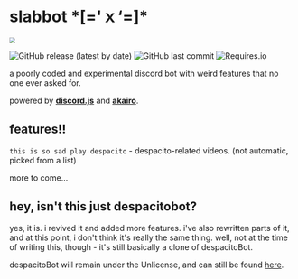 # slabbot *[='ｘ‘=]\*

<img src="https://www.dropbox.com/s/cldjo4qw14u63g0/slabbot.png?dl=1" style="zoom:65%;" />

![GitHub release (latest by date)](https://img.shields.io/github/v/release/AndyThePie/slabbot) ![GitHub last commit](https://img.shields.io/github/last-commit/AndyThePie/slabbot) ![Requires.io](https://img.shields.io/requires/github/AndyThePie/slabbot)

a poorly coded and experimental discord bot with weird features that no one ever asked for.

powered by [**discord.js**](https://github.com/discordjs/discord.js) and [**akairo**](https://github.com/discord-akairo/discord-akairo).

## features!!

`this is so sad play despacito` - despacito-related videos. (not automatic, picked from a list)

more to come...



## hey, isn't this just despacitobot?
yes, it is.  i revived it and added more features. i've also rewritten parts of it, and at this point, i don't think it's really the same thing. well, not at the time of writing this, though - it's still basically a clone of despacitoBot.

despacitoBot will remain under the Unlicense, and can still be found [here](https://github.com/AndyThePie/despacitobot-semicolon).

